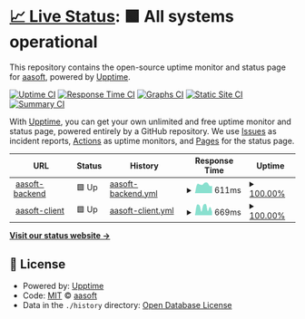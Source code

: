 # [📈 Live Status](https://upptime.aasoft.link): <!--live status--> **🟩 All systems operational**

This repository contains the open-source uptime monitor and status page for [aasoft](https://upptime.aasoft.link), powered by [Upptime](https://github.com/upptime/upptime).

[![Uptime CI](https://github.com/aasoft/check-aasoft/workflows/Uptime%20CI/badge.svg)](https://github.com/aasoft/check-aasoft/actions?query=workflow%3A%22Uptime+CI%22)
[![Response Time CI](https://github.com/aasoft/check-aasoft/workflows/Response%20Time%20CI/badge.svg)](https://github.com/aasoft/check-aasoft/actions?query=workflow%3A%22Response+Time+CI%22)
[![Graphs CI](https://github.com/aasoft/check-aasoft/workflows/Graphs%20CI/badge.svg)](https://github.com/aasoft/check-aasoft/actions?query=workflow%3A%22Graphs+CI%22)
[![Static Site CI](https://github.com/aasoft/check-aasoft/workflows/Static%20Site%20CI/badge.svg)](https://github.com/aasoft/check-aasoft/actions?query=workflow%3A%22Static+Site+CI%22)
[![Summary CI](https://github.com/aasoft/check-aasoft/workflows/Summary%20CI/badge.svg)](https://github.com/aasoft/check-aasoft/actions?query=workflow%3A%22Summary+CI%22)

With [Upptime](https://upptime.js.org), you can get your own unlimited and free uptime monitor and status page, powered entirely by a GitHub repository. We use [Issues](https://github.com/aasoft/check-aasoft/issues) as incident reports, [Actions](https://github.com/aasoft/check-aasoft/actions) as uptime monitors, and [Pages](https://upptime.aasoft.link) for the status page.

<!--start: status pages-->
<!-- This summary is generated by Upptime (https://github.com/upptime/upptime) -->
<!-- Do not edit this manually, your changes will be overwritten -->
<!-- prettier-ignore -->
| URL | Status | History | Response Time | Uptime |
| --- | ------ | ------- | ------------- | ------ |
| <img alt="" src="https://icons.duckduckgo.com/ip3/api.aasoft.link.ico" height="13"> [aasoft-backend](https://api.aasoft.link) | 🟩 Up | [aasoft-backend.yml](https://github.com/tnlvof/check-aasoft/commits/HEAD/history/aasoft-backend.yml) | <details><summary><img alt="Response time graph" src="./graphs/aasoft-backend/response-time-week.png" height="20"> 611ms</summary><br><a href="https://upptime.aasoft.link/history/aasoft-backend"><img alt="Response time 593" src="https://img.shields.io/endpoint?url=https%3A%2F%2Fraw.githubusercontent.com%2Ftnlvof%2Fcheck-aasoft%2FHEAD%2Fapi%2Faasoft-backend%2Fresponse-time.json"></a><br><a href="https://upptime.aasoft.link/history/aasoft-backend"><img alt="24-hour response time 491" src="https://img.shields.io/endpoint?url=https%3A%2F%2Fraw.githubusercontent.com%2Ftnlvof%2Fcheck-aasoft%2FHEAD%2Fapi%2Faasoft-backend%2Fresponse-time-day.json"></a><br><a href="https://upptime.aasoft.link/history/aasoft-backend"><img alt="7-day response time 611" src="https://img.shields.io/endpoint?url=https%3A%2F%2Fraw.githubusercontent.com%2Ftnlvof%2Fcheck-aasoft%2FHEAD%2Fapi%2Faasoft-backend%2Fresponse-time-week.json"></a><br><a href="https://upptime.aasoft.link/history/aasoft-backend"><img alt="30-day response time 611" src="https://img.shields.io/endpoint?url=https%3A%2F%2Fraw.githubusercontent.com%2Ftnlvof%2Fcheck-aasoft%2FHEAD%2Fapi%2Faasoft-backend%2Fresponse-time-month.json"></a><br><a href="https://upptime.aasoft.link/history/aasoft-backend"><img alt="1-year response time 601" src="https://img.shields.io/endpoint?url=https%3A%2F%2Fraw.githubusercontent.com%2Ftnlvof%2Fcheck-aasoft%2FHEAD%2Fapi%2Faasoft-backend%2Fresponse-time-year.json"></a></details> | <details><summary><a href="https://upptime.aasoft.link/history/aasoft-backend">100.00%</a></summary><a href="https://upptime.aasoft.link/history/aasoft-backend"><img alt="All-time uptime 99.96%" src="https://img.shields.io/endpoint?url=https%3A%2F%2Fraw.githubusercontent.com%2Ftnlvof%2Fcheck-aasoft%2FHEAD%2Fapi%2Faasoft-backend%2Fuptime.json"></a><br><a href="https://upptime.aasoft.link/history/aasoft-backend"><img alt="24-hour uptime 100.00%" src="https://img.shields.io/endpoint?url=https%3A%2F%2Fraw.githubusercontent.com%2Ftnlvof%2Fcheck-aasoft%2FHEAD%2Fapi%2Faasoft-backend%2Fuptime-day.json"></a><br><a href="https://upptime.aasoft.link/history/aasoft-backend"><img alt="7-day uptime 100.00%" src="https://img.shields.io/endpoint?url=https%3A%2F%2Fraw.githubusercontent.com%2Ftnlvof%2Fcheck-aasoft%2FHEAD%2Fapi%2Faasoft-backend%2Fuptime-week.json"></a><br><a href="https://upptime.aasoft.link/history/aasoft-backend"><img alt="30-day uptime 100.00%" src="https://img.shields.io/endpoint?url=https%3A%2F%2Fraw.githubusercontent.com%2Ftnlvof%2Fcheck-aasoft%2FHEAD%2Fapi%2Faasoft-backend%2Fuptime-month.json"></a><br><a href="https://upptime.aasoft.link/history/aasoft-backend"><img alt="1-year uptime 100.00%" src="https://img.shields.io/endpoint?url=https%3A%2F%2Fraw.githubusercontent.com%2Ftnlvof%2Fcheck-aasoft%2FHEAD%2Fapi%2Faasoft-backend%2Fuptime-year.json"></a></details>
| <img alt="" src="https://icons.duckduckgo.com/ip3/aasoft.link.ico" height="13"> [aasoft-client](https://aasoft.link) | 🟩 Up | [aasoft-client.yml](https://github.com/tnlvof/check-aasoft/commits/HEAD/history/aasoft-client.yml) | <details><summary><img alt="Response time graph" src="./graphs/aasoft-client/response-time-week.png" height="20"> 669ms</summary><br><a href="https://upptime.aasoft.link/history/aasoft-client"><img alt="Response time 435" src="https://img.shields.io/endpoint?url=https%3A%2F%2Fraw.githubusercontent.com%2Ftnlvof%2Fcheck-aasoft%2FHEAD%2Fapi%2Faasoft-client%2Fresponse-time.json"></a><br><a href="https://upptime.aasoft.link/history/aasoft-client"><img alt="24-hour response time 291" src="https://img.shields.io/endpoint?url=https%3A%2F%2Fraw.githubusercontent.com%2Ftnlvof%2Fcheck-aasoft%2FHEAD%2Fapi%2Faasoft-client%2Fresponse-time-day.json"></a><br><a href="https://upptime.aasoft.link/history/aasoft-client"><img alt="7-day response time 669" src="https://img.shields.io/endpoint?url=https%3A%2F%2Fraw.githubusercontent.com%2Ftnlvof%2Fcheck-aasoft%2FHEAD%2Fapi%2Faasoft-client%2Fresponse-time-week.json"></a><br><a href="https://upptime.aasoft.link/history/aasoft-client"><img alt="30-day response time 707" src="https://img.shields.io/endpoint?url=https%3A%2F%2Fraw.githubusercontent.com%2Ftnlvof%2Fcheck-aasoft%2FHEAD%2Fapi%2Faasoft-client%2Fresponse-time-month.json"></a><br><a href="https://upptime.aasoft.link/history/aasoft-client"><img alt="1-year response time 512" src="https://img.shields.io/endpoint?url=https%3A%2F%2Fraw.githubusercontent.com%2Ftnlvof%2Fcheck-aasoft%2FHEAD%2Fapi%2Faasoft-client%2Fresponse-time-year.json"></a></details> | <details><summary><a href="https://upptime.aasoft.link/history/aasoft-client">100.00%</a></summary><a href="https://upptime.aasoft.link/history/aasoft-client"><img alt="All-time uptime 100.00%" src="https://img.shields.io/endpoint?url=https%3A%2F%2Fraw.githubusercontent.com%2Ftnlvof%2Fcheck-aasoft%2FHEAD%2Fapi%2Faasoft-client%2Fuptime.json"></a><br><a href="https://upptime.aasoft.link/history/aasoft-client"><img alt="24-hour uptime 100.00%" src="https://img.shields.io/endpoint?url=https%3A%2F%2Fraw.githubusercontent.com%2Ftnlvof%2Fcheck-aasoft%2FHEAD%2Fapi%2Faasoft-client%2Fuptime-day.json"></a><br><a href="https://upptime.aasoft.link/history/aasoft-client"><img alt="7-day uptime 100.00%" src="https://img.shields.io/endpoint?url=https%3A%2F%2Fraw.githubusercontent.com%2Ftnlvof%2Fcheck-aasoft%2FHEAD%2Fapi%2Faasoft-client%2Fuptime-week.json"></a><br><a href="https://upptime.aasoft.link/history/aasoft-client"><img alt="30-day uptime 100.00%" src="https://img.shields.io/endpoint?url=https%3A%2F%2Fraw.githubusercontent.com%2Ftnlvof%2Fcheck-aasoft%2FHEAD%2Fapi%2Faasoft-client%2Fuptime-month.json"></a><br><a href="https://upptime.aasoft.link/history/aasoft-client"><img alt="1-year uptime 100.00%" src="https://img.shields.io/endpoint?url=https%3A%2F%2Fraw.githubusercontent.com%2Ftnlvof%2Fcheck-aasoft%2FHEAD%2Fapi%2Faasoft-client%2Fuptime-year.json"></a></details>

<!--end: status pages-->

[**Visit our status website →**](https://upptime.aasoft.link)

## 📄 License

- Powered by: [Upptime](https://github.com/upptime/upptime)
- Code: [MIT](./LICENSE) © [aasoft](https://upptime.aasoft.link)
- Data in the `./history` directory: [Open Database License](https://opendatacommons.org/licenses/odbl/1-0/)
